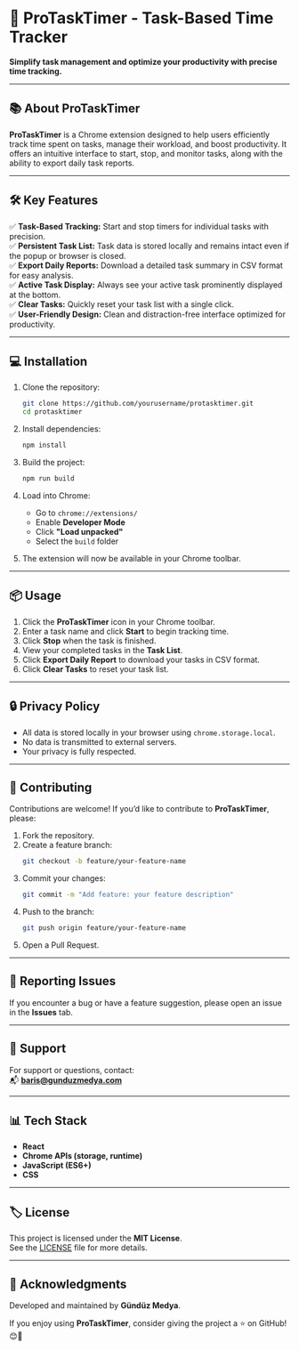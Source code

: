
# 🚀 **ProTaskTimer - Task-Based Time Tracker**

**Simplify task management and optimize your productivity with precise time tracking.**

---

## 📚 **About ProTaskTimer**

**ProTaskTimer** is a Chrome extension designed to help users efficiently track time spent on tasks, manage their workload, and boost productivity. It offers an intuitive interface to start, stop, and monitor tasks, along with the ability to export daily task reports.

---

## 🛠️ **Key Features**

✅ **Task-Based Tracking:** Start and stop timers for individual tasks with precision.  
✅ **Persistent Task List:** Task data is stored locally and remains intact even if the popup or browser is closed.  
✅ **Export Daily Reports:** Download a detailed task summary in CSV format for easy analysis.  
✅ **Active Task Display:** Always see your active task prominently displayed at the bottom.  
✅ **Clear Tasks:** Quickly reset your task list with a single click.  
✅ **User-Friendly Design:** Clean and distraction-free interface optimized for productivity.  

---

## 💻 **Installation**

1. Clone the repository:  
   ```bash
   git clone https://github.com/yourusername/protasktimer.git
   cd protasktimer
   ```
2. Install dependencies:  
   ```bash
   npm install
   ```
3. Build the project:  
   ```bash
   npm run build
   ```
4. Load into Chrome:  
   - Go to `chrome://extensions/`  
   - Enable **Developer Mode**  
   - Click **"Load unpacked"**  
   - Select the `build` folder  

5. The extension will now be available in your Chrome toolbar.

---

## 📦 **Usage**

1. Click the **ProTaskTimer** icon in your Chrome toolbar.  
2. Enter a task name and click **Start** to begin tracking time.  
3. Click **Stop** when the task is finished.  
4. View your completed tasks in the **Task List**.  
5. Click **Export Daily Report** to download your tasks in CSV format.  
6. Click **Clear Tasks** to reset your task list.  

---

## 🔒 **Privacy Policy**

- All data is stored locally in your browser using `chrome.storage.local`.  
- No data is transmitted to external servers.  
- Your privacy is fully respected.  

---

## 🤝 **Contributing**

Contributions are welcome! If you’d like to contribute to **ProTaskTimer**, please:  
1. Fork the repository.  
2. Create a feature branch:  
   ```bash
   git checkout -b feature/your-feature-name
   ```
3. Commit your changes:  
   ```bash
   git commit -m "Add feature: your feature description"
   ```
4. Push to the branch:  
   ```bash
   git push origin feature/your-feature-name
   ```
5. Open a Pull Request.  

---

## 🐞 **Reporting Issues**

If you encounter a bug or have a feature suggestion, please open an issue in the **Issues** tab.

---

## 📧 **Support**

For support or questions, contact:  
📬 **baris@gunduzmedya.com**

---

## 📊 **Tech Stack**

- **React**  
- **Chrome APIs (storage, runtime)**  
- **JavaScript (ES6+)**  
- **CSS**  

---

## 🏷️ **License**

This project is licensed under the **MIT License**.  
See the [LICENSE](LICENSE) file for more details.

---

## 🌟 **Acknowledgments**

Developed and maintained by **Gündüz Medya**.  

If you enjoy using **ProTaskTimer**, consider giving the project a ⭐️ on GitHub! 😊🚀
